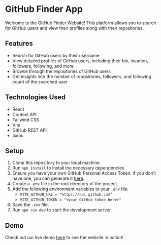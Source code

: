 # GitHub Finder App

Welcome to the GitHub Finder Website! This platform allows you to search for GitHub users and view their profiles along with their repositories.

## Features

-   Search for GitHub users by their username
-   View detailed profiles of GitHub users, including their bio, location, followers, following, and more
-   Browse through the repositories of GitHub users
-   Get insights into the number of repositories, followers, and following count of the searched user

## Technologies Used

-   React
-   Context API
-   Tailwind CSS
-   Vite
-   GitHub REST API
-   axios

## Setup

1. Clone this repository to your local machine.
2. Run `npm install` to install the necessary dependencies.
3. Ensure you have your own GitHub Personal Access Token. If you don't have one, you can generate it [here](https://github.com/settings/tokens).
4. Create a `.env` file in the root directory of the project.
5. Add the following environment variables to your `.env` file:
    - `VITE_GITHUB_URL = "https://api.github.com"`
    - `VITE_GITHUB_TOKEN = "<your GitHub token here>"`
6. Save the `.env` file.
7. Run `npm run dev` to start the development server.

## Demo

Check out our live demo [here](https://appgithubffinder.vercel.app/) to see the website in action!
